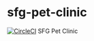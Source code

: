 # sfg-pet-clinic
[![CircleCI](https://circleci.com/gh/daveb88/sfg-pet-clinic/tree/main.svg?style=svg)](https://circleci.com/gh/daveb88/sfg-pet-clinic/tree/main)
SFG Pet Clinic
